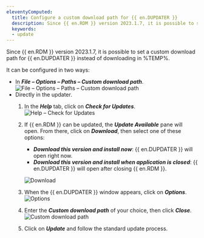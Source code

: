 ```yaml
---
eleventyComputed:
  title: Configure a custom download path for {{ en.DUPDATER }}
  description: Since {{ en.RDM }} version 2023.1.7, it is possible to set a custom download path for {{ en.DUPDATER }} instead of downloading in %TEMP%.
  keywords:
  - update
---
```

Since {{ en.RDM }} version 2023.1.7, it is possible to set a custom download path for {{ en.DUPDATER }} instead of downloading in %TEMP%. 

It can be configured in two ways:
* In ***File – Options – Paths – Custom download path***.
  ![File – Options – Paths – Custom download path](https://webdevolutions.azureedge.net/docs/en/kb/KB2238.png)
* Directly in the updater.  
    1. In the ***Help*** tab, click on ***Check for Updates***.
    ![Help – Check for Updates](https://webdevolutions.azureedge.net/docs/en/kb/KB2239.png)
    1. If {{ en.RDM }} can be updated, the ***Update Available*** pane will open. From there, click on ***Download***, then select one of these options:
        * ***Download this version and install now***: {{ en.DUPDATER }} will open right now.
        * ***Download this version and install when application is closed***: {{ en.DUPDATER }} will open after closing {{ en.RDM }}.  

        ![Download](https://webdevolutions.azureedge.net/docs/en/kb/KB2240.png)
    1. When the {{ en.DUPDATER }} window appears, click on ***Options***.
    ![Options](https://webdevolutions.azureedge.net/docs/en/kb/KB2241.png)
    1. Enter the ***Custom download path*** of your choice, then click ***Close***.
    ![Custom download path](https://webdevolutions.azureedge.net/docs/en/kb/KB2242.png)
    1. Click on ***Update*** and follow the standard update process.
